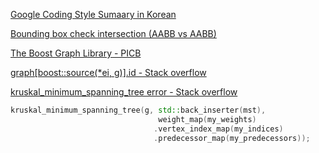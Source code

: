 [Google Coding Style Sumaary in Korean](https://m.blog.naver.com/PostView.nhn?blogId=rkawk01&logNo=70099669265&proxyReferer=https%3A%2F%2Fwww.google.com%2F)

[Bounding box check intersection (AABB vs AABB)](https://developer.mozilla.org/en-US/docs/Games/Techniques/3D_collision_detection)

[The Boost Graph Library - PICB](http://www.picb.ac.cn/~xiaohang/vimwiki/tools/librarys/boost/boost-graph-library.pdf)

[graph[boost::source(*ei, g)].id - Stack overflow](https://stackoverflow.com/questions/40963804/bgl-adjacency-list-how-to-sort-out-edges-using-vertex-property-not-descriptor)

[kruskal_minimum_spanning_tree error - Stack overflow](https://stackoverflow.com/questions/39907760/minimum-spanning-tree-with-boost/39919999#39919999)

```cpp
kruskal_minimum_spanning_tree(g, std::back_inserter(mst), 
                                 weight_map(my_weights)
                                .vertex_index_map(my_indices)
                                .predecessor_map(my_predecessors));
```